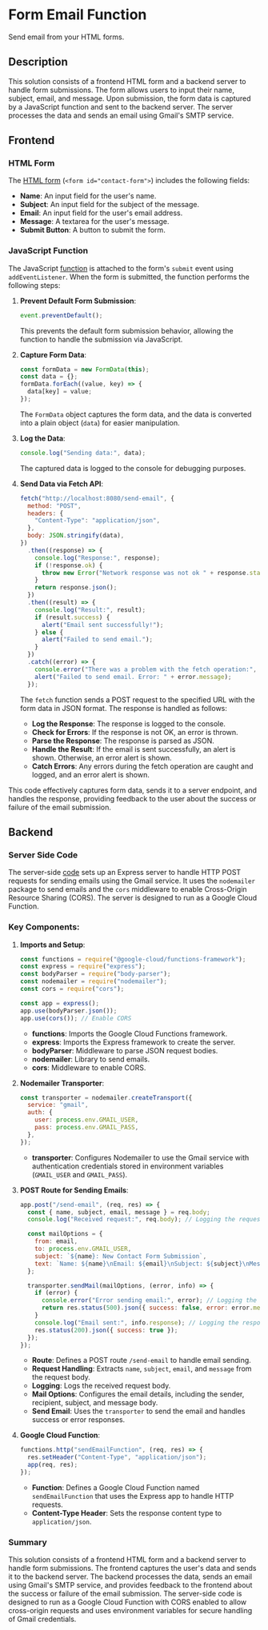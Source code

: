 # Form Email Function

Send email from your HTML forms.

## Description

This solution consists of a frontend HTML form and a backend server to handle form submissions. The form allows users to input their name, subject, email, and message. Upon submission, the form data is captured by a JavaScript function and sent to the backend server. The server processes the data and sends an email using Gmail's SMTP service.

## Frontend

### HTML Form

The [HTML form](Frontend_form/form.html) (`<form id="contact-form">`) includes the following fields:

- **Name**: An input field for the user's name.
- **Subject**: An input field for the subject of the message.
- **Email**: An input field for the user's email address.
- **Message**: A textarea for the user's message.
- **Submit Button**: A button to submit the form.

### JavaScript Function

The JavaScript [function](Frontend_form/scripts.js) is attached to the form's `submit` event using `addEventListener`. When the form is submitted, the function performs the following steps:

1. **Prevent Default Form Submission**:

   ```js
   event.preventDefault();
   ```

   This prevents the default form submission behavior, allowing the function to handle the submission via JavaScript.

2. **Capture Form Data**:

   ```js
   const formData = new FormData(this);
   const data = {};
   formData.forEach((value, key) => {
     data[key] = value;
   });
   ```

   The `FormData` object captures the form data, and the data is converted into a plain object (`data`) for easier manipulation.

3. **Log the Data**:

   ```js
   console.log("Sending data:", data);
   ```

   The captured data is logged to the console for debugging purposes.

4. **Send Data via Fetch API**:
   ```js
   fetch("http://localhost:8080/send-email", {
     method: "POST",
     headers: {
       "Content-Type": "application/json",
     },
     body: JSON.stringify(data),
   })
     .then((response) => {
       console.log("Response:", response);
       if (!response.ok) {
         throw new Error("Network response was not ok " + response.statusText);
       }
       return response.json();
     })
     .then((result) => {
       console.log("Result:", result);
       if (result.success) {
         alert("Email sent successfully!");
       } else {
         alert("Failed to send email.");
       }
     })
     .catch((error) => {
       console.error("There was a problem with the fetch operation:", error);
       alert("Failed to send email. Error: " + error.message);
     });
   ```
   The `fetch` function sends a POST request to the specified URL with the form data in JSON format. The response is handled as follows:
   - **Log the Response**: The response is logged to the console.
   - **Check for Errors**: If the response is not OK, an error is thrown.
   - **Parse the Response**: The response is parsed as JSON.
   - **Handle the Result**: If the email is sent successfully, an alert is shown. Otherwise, an error alert is shown.
   - **Catch Errors**: Any errors during the fetch operation are caught and logged, and an error alert is shown.

This code effectively captures form data, sends it to a server endpoint, and handles the response, providing feedback to the user about the success or failure of the email submission.

## Backend

### Server Side Code

The server-side [code](Google_cloud_function/index.js) sets up an Express server to handle HTTP POST requests for sending emails using the Gmail service. It uses the `nodemailer` package to send emails and the `cors` middleware to enable Cross-Origin Resource Sharing (CORS). The server is designed to run as a Google Cloud Function.

### Key Components:

1. **Imports and Setup**:

   ```js
   const functions = require("@google-cloud/functions-framework");
   const express = require("express");
   const bodyParser = require("body-parser");
   const nodemailer = require("nodemailer");
   const cors = require("cors");

   const app = express();
   app.use(bodyParser.json());
   app.use(cors()); // Enable CORS
   ```

   - **functions**: Imports the Google Cloud Functions framework.
   - **express**: Imports the Express framework to create the server.
   - **bodyParser**: Middleware to parse JSON request bodies.
   - **nodemailer**: Library to send emails.
   - **cors**: Middleware to enable CORS.

2. **Nodemailer Transporter**:

   ```js
   const transporter = nodemailer.createTransport({
     service: "gmail",
     auth: {
       user: process.env.GMAIL_USER,
       pass: process.env.GMAIL_PASS,
     },
   });
   ```

   - **transporter**: Configures Nodemailer to use the Gmail service with authentication credentials stored in environment variables (`GMAIL_USER` and `GMAIL_PASS`).

3. **POST Route for Sending Emails**:

   ```js
   app.post("/send-email", (req, res) => {
     const { name, subject, email, message } = req.body;
     console.log("Received request:", req.body); // Logging the request body

     const mailOptions = {
       from: email,
       to: process.env.GMAIL_USER,
       subject: `${name}: New Contact Form Submission`,
       text: `Name: ${name}\nEmail: ${email}\nSubject: ${subject}\nMessage:\n${message}`,
     };

     transporter.sendMail(mailOptions, (error, info) => {
       if (error) {
         console.error("Error sending email:", error); // Logging the error
         return res.status(500).json({ success: false, error: error.message });
       }
       console.log("Email sent:", info.response); // Logging the response
       res.status(200).json({ success: true });
     });
   });
   ```

   - **Route**: Defines a POST route `/send-email` to handle email sending.
   - **Request Handling**: Extracts `name`, `subject`, `email`, and `message` from the request body.
   - **Logging**: Logs the received request body.
   - **Mail Options**: Configures the email details, including the sender, recipient, subject, and message body.
   - **Send Email**: Uses the `transporter` to send the email and handles success or error responses.

4. **Google Cloud Function**:

   ```js
   functions.http("sendEmailFunction", (req, res) => {
     res.setHeader("Content-Type", "application/json");
     app(req, res);
   });
   ```

   - **Function**: Defines a Google Cloud Function named `sendEmailFunction` that uses the Express app to handle HTTP requests.
   - **Content-Type Header**: Sets the response content type to `application/json`.

### Summary

This solution consists of a frontend HTML form and a backend server to handle form submissions. The frontend captures the user's data and sends it to the backend server. The backend processes the data, sends an email using Gmail's SMTP service, and provides feedback to the frontend about the success or failure of the email submission. The server-side code is designed to run as a Google Cloud Function with CORS enabled to allow cross-origin requests and uses environment variables for secure handling of Gmail credentials.
